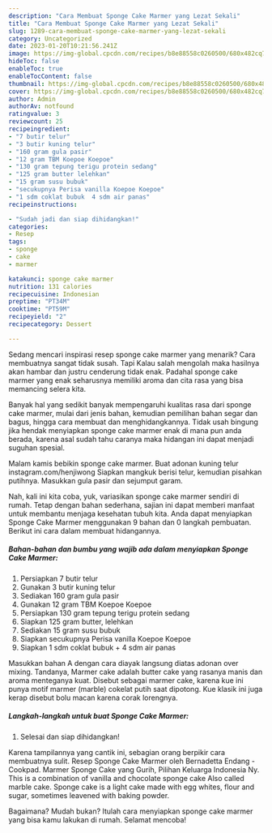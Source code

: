 ```yaml
---
description: "Cara Membuat Sponge Cake Marmer yang Lezat Sekali"
title: "Cara Membuat Sponge Cake Marmer yang Lezat Sekali"
slug: 1289-cara-membuat-sponge-cake-marmer-yang-lezat-sekali
category: Uncategorized
date: 2023-01-20T10:21:56.241Z
image: https://img-global.cpcdn.com/recipes/b8e88558c0260500/680x482cq70/sponge-cake-marmer-foto-resep-utama.jpg
hideToc: false
enableToc: true
enableTocContent: false
thumbnail: https://img-global.cpcdn.com/recipes/b8e88558c0260500/680x482cq70/sponge-cake-marmer-foto-resep-utama.jpg
cover: https://img-global.cpcdn.com/recipes/b8e88558c0260500/680x482cq70/sponge-cake-marmer-foto-resep-utama.jpg
author: Admin
authorAv: notfound
ratingvalue: 3
reviewcount: 25
recipeingredient:
- "7 butir telur"
- "3 butir kuning telur"
- "160 gram gula pasir"
- "12 gram TBM Koepoe Koepoe"
- "130 gram tepung terigu protein sedang"
- "125 gram butter lelehkan"
- "15 gram susu bubuk"
- "secukupnya Perisa vanilla Koepoe Koepoe"
- "1 sdm coklat bubuk  4 sdm air panas"
recipeinstructions:

- "Sudah jadi dan siap dihidangkan!"
categories:
- Resep
tags:
- sponge
- cake
- marmer

katakunci: sponge cake marmer 
nutrition: 131 calories
recipecuisine: Indonesian
preptime: "PT34M"
cooktime: "PT59M"
recipeyield: "2"
recipecategory: Dessert

---
```



Sedang mencari inspirasi resep sponge cake marmer yang menarik? Cara membuatnya sangat tidak susah. Tapi Kalau salah mengolah maka hasilnya akan hambar dan justru cenderung tidak enak. Padahal sponge cake marmer yang enak seharusnya memiliki aroma dan cita rasa yang bisa memancing selera kita.


Banyak hal yang sedikit banyak mempengaruhi kualitas rasa dari sponge cake marmer, mulai dari jenis bahan, kemudian pemilihan bahan segar dan bagus, hingga cara membuat dan menghidangkannya. Tidak usah bingung jika hendak menyiapkan sponge cake marmer enak di mana pun anda berada, karena asal sudah tahu caranya maka hidangan ini dapat menjadi suguhan spesial.

Malam kamis bebikin sponge cake marmer. Buat adonan kuning telur instagram.com/henjiwong Siapkan mangkuk berisi telur, kemudian pisahkan putihnya. Masukkan gula pasir dan sejumput garam.


Nah, kali ini kita coba, yuk, variasikan sponge cake marmer sendiri di rumah. Tetap dengan bahan sederhana, sajian ini dapat memberi manfaat untuk membantu menjaga kesehatan tubuh kita. Anda dapat menyiapkan Sponge Cake Marmer menggunakan 9 bahan dan 0 langkah pembuatan. Berikut ini cara dalam membuat hidangannya.

<!--inarticleads1-->

##### Bahan-bahan dan bumbu yang wajib ada dalam menyiapkan Sponge Cake Marmer:

1. Persiapkan 7 butir telur
1. Gunakan 3 butir kuning telur
1. Sediakan 160 gram gula pasir
1. Gunakan 12 gram TBM Koepoe Koepoe
1. Persiapkan 130 gram tepung terigu protein sedang
1. Siapkan 125 gram butter, lelehkan
1. Sediakan 15 gram susu bubuk
1. Siapkan secukupnya Perisa vanilla Koepoe Koepoe
1. Siapkan 1 sdm coklat bubuk + 4 sdm air panas


Masukkan bahan A dengan cara diayak langsung diatas adonan over mixing. Tandanya, Marmer cake adalah butter cake yang rasanya manis dan aroma menteganya kuat. Disebut sebagai marmer cake, karena kue ini punya motif marmer (marble) cokelat putih saat dipotong. Kue klasik ini juga kerap disebut bolu macan karena corak lorengnya. 

<!--inarticleads2-->

##### Langkah-langkah untuk buat Sponge Cake Marmer:


1. Selesai dan siap dihidangkan!

Karena tampilannya yang cantik ini, sebagian orang berpikir cara membuatnya sulit. Resep Sponge Cake Marmer oleh Bernadetta Endang - Cookpad. Marmer Sponge Cake yang Gurih, Pilihan Keluarga Indonesia Ny. This is a combination of vanilla and chocolate sponge cake Also called marble cake. Sponge cake is a light cake made with egg whites, flour and sugar, sometimes leavened with baking powder. 

Bagaimana? Mudah bukan? Itulah cara menyiapkan sponge cake marmer yang bisa kamu lakukan di rumah. Selamat mencoba!
